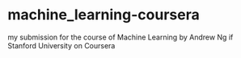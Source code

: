 # machine_learning-coursera
my submission for the course of Machine Learning by Andrew Ng if Stanford University on Coursera
